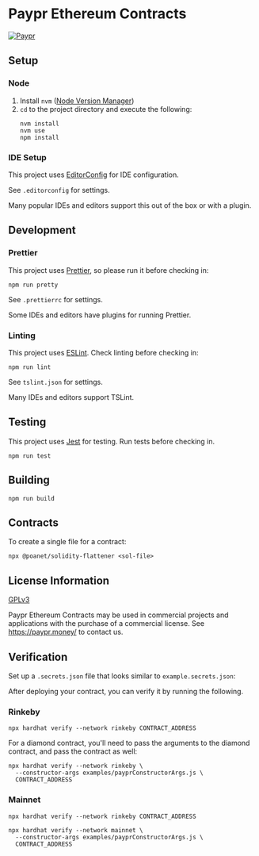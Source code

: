 # Paypr Ethereum Contracts

[![Paypr](https://circleci.com/gh/paypr/ethereum-contracts.svg?style=shield)](https://circleci.com/gh/paypr/ethereum-contracts)

## Setup

### Node

1.  Install `nvm` ([Node Version Manager](https://github.com/nvm-sh/nvm))
2.  `cd` to the project directory and execute the following:
    ```
    nvm install
    nvm use
    npm install
    ```

### IDE Setup

This project uses [EditorConfig](https://editorconfig.org/) for IDE configuration.

See `.editorconfig` for settings.

Many popular IDEs and editors support this out of the box or with a plugin.

## Development

### Prettier

This project uses [Prettier](https://prettier.io/), so please run it before checking in:

```
npm run pretty
```

See `.prettierrc` for settings.

Some IDEs and editors have plugins for running Prettier.

### Linting

This project uses [ESLint](https://eslint.org/). Check linting before checking in:

```
npm run lint
```

See `tslint.json` for settings.

Many IDEs and editors support TSLint.

## Testing

This project uses [Jest](https://jestjs.io/) for testing. Run tests before checking in.

```
npm run test
```

## Building

```
npm run build
```

## Contracts

To create a single file for a contract:
```
npx @poanet/solidity-flattener <sol-file>
```

## License Information

[GPLv3](https://www.gnu.org/licenses/gpl-3.0.html)

Paypr Ethereum Contracts may be used in commercial projects and applications
with the purchase of a commercial license. See https://paypr.money/ to contact us.

## Verification

Set up a `.secrets.json` file that looks similar to `example.secrets.json`:

After deploying your contract, you can verify it by running the following.

### Rinkeby
```
npx hardhat verify --network rinkeby CONTRACT_ADDRESS
```

For a diamond contract, you'll need to pass the arguments to the diamond contract, and pass the contract as well:

```
npx hardhat verify --network rinkeby \
  --constructor-args examples/payprConstructorArgs.js \
  CONTRACT_ADDRESS
```

### Mainnet
```
npx hardhat verify --network rinkeby CONTRACT_ADDRESS
```

```
npx hardhat verify --network mainnet \
  --constructor-args examples/payprConstructorArgs.js \
  CONTRACT_ADDRESS
```
